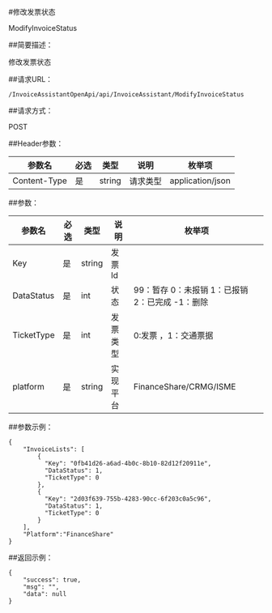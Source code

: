 #修改发票状态

ModifyInvoiceStatus

##简要描述：

修改发票状态

##请求URL：

    /InvoiceAssistantOpenApi/api/InvoiceAssistant/ModifyInvoiceStatus

##请求方式：

POST

##Header参数：

|  参数名 | 必选  | 类型  | 说明  | 枚举项  |
| ------------ | ------------ | ------------ | ------------ | ------------|
| Content-Type  |  是 | string  |  请求类型 | application/json|

##参数：

|  参数名 | 必选  | 类型  | 说明  | 枚举项  |
| ------------ | ------------ | ------------ | ------------ | ------------|
| Key  | 是  | string  | 发票Id | |
| DataStatus  | 是  | int  | 状态 | 99：暂存 0：未报销 1：已报销 2：已完成 -1：删除|
| TicketType  | 是  | int  | 发票类型 | 0:发票 ，1：交通票据|
| platform  | 是  | string  | 实现平台 | FinanceShare/CRMG/ISME|

##参数示例：

    {
        "InvoiceLists": [
            {
              "Key": "0fb41d26-a6ad-4b0c-8b10-82d12f20911e",
              "DataStatus": 1,
              "TicketType": 0
            },
            {
              "Key": "2d03f639-755b-4283-90cc-6f203c0a5c96",
              "DataStatus": 1,
              "TicketType": 0
            }
        ],
        "Platform":"FinanceShare"
    }

##返回示例：

    {
        "success": true,
        "msg": "",
        "data": null
    }
